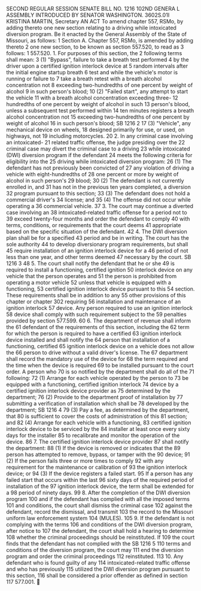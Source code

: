 SECOND REGULAR SESSION
SENATE BILL NO. 1216
102ND GENERA L ASSEMBLY
INTRODUCED BY SENATOR WASHINGTON.
3602S.01I KRISTINA MARTIN, Secretary
AN ACT
To amend chapter 557, RSMo, by adding thereto one new section relating to a driving while
intoxicated diversion program.
Be it enacted by the General Assembly of the State of Missouri, as follows:
1 Section A. Chapter 557, RSMo, is amended by adding thereto
2 one new section, to be known as section 557.520, to read as
3 follows:
1 557.520. 1. For purposes of this section, the
2 following terms shall mean:
3 (1) "Bypass", failure to take a breath test performed
4 by the driver upon a certified ignition interlock device at
5 random intervals after the initial engine startup breath
6 test and while the vehicle's motor is running or failure to
7 take a breath retest with a breath alcohol concentration not
8 exceeding two-hundredths of one percent by weight of alcohol
9 in such person's blood;
10 (2) "Failed start", any attempt to start the vehicle
11 with a breath alcohol concentration exceeding three-
12 hundredths of one percent by weight of alcohol in such
13 person's blood, unless a subsequent test performed within
14 ten minutes registers a breath alcohol concentration not
15 exceeding two-hundredths of one percent by weight of alcohol
16 in such person's blood;
SB 1216 2
17 (3) "Vehicle", any mechanical device on wheels,
18 designed primarily for use, or used, on highways, not
19 including motorcycles.
20 2. In any criminal case involving an intoxicated-
21 related traffic offense, the judge presiding over the
22 criminal case may divert the criminal case to a driving
23 while intoxicated (DWI) diversion program if the defendant
24 meets the following criteria for eligibility into the
25 driving while intoxicated diversion program:
26 (1) The defendant has not previously been convicted of
27 any violation of driving a vehicle with eight-hundredths of
28 one percent or more by weight of alcohol in such person's
29 blood;
30 (2) The defendant is not currently enrolled in, and
31 has not in the previous ten years completed, a diversion
32 program pursuant to this section;
33 (3) The defendant does not hold a commercial driver's
34 license; and
35 (4) The offense did not occur while operating a
36 commercial vehicle.
37 3. The court may continue a diverted case involving an
38 intoxicated-related traffic offense for a period not to
39 exceed twenty-four months and order the defendant to comply
40 with terms, conditions, or requirements that the court deems
41 appropriate based on the specific situation of the defendant.
42 4. The DWI diversion plan shall be for a specified
43 period and be in writing. The court has the sole authority
44 to develop diversionary program requirements, but shall
45 require installation of an ignition interlock device for a
46 period of not less than one year, and other terms deemed
47 necessary by the court.
SB 1216 3
48 5. The court shall notify the defendant that he or she
49 is required to install a functioning, certified ignition
50 interlock device on any vehicle that the person operates and
51 the person is prohibited from operating a motor vehicle
52 unless that vehicle is equipped with a functioning,
53 certified ignition interlock device pursuant to this
54 section. These requirements shall be in addition to any
55 other provisions of this chapter or chapter 302 requiring
56 installation and maintenance of an ignition interlock
57 device. Any person required to use an ignition interlock
58 device shall comply with such requirement subject to the
59 penalties provided by section 577.599.
60 6. The department of revenue shall inform the
61 defendant of the requirements of this section, including the
62 term for which the person is required to have a certified
63 ignition interlock device installed and shall notify the
64 person that installation of a functioning, certified
65 ignition interlock device on a vehicle does not allow the
66 person to drive without a valid driver's license. The
67 department shall record the mandatory use of the device for
68 the term required and the time when the device is required
69 to be installed pursuant to the court order. A person who
70 is so notified by the department shall do all of the
71 following:
72 (1) Arrange for each vehicle operated by the person to
73 be equipped with a functioning, certified ignition interlock
74 device by a certified ignition interlock device provider as
75 determined by the department;
76 (2) Provide to the department proof of installation by
77 submitting a verification of installation which shall be
78 developed by the department;
SB 1216 4
79 (3) Pay a fee, as determined by the department, that
80 is sufficient to cover the costs of administration of this
81 section; and
82 (4) Arrange for each vehicle with a functioning,
83 certified ignition interlock device to be serviced by the
84 installer at least once every sixty days for the installer
85 to recalibrate and monitor the operation of the device.
86 7. The certified ignition interlock device provider
87 shall notify the department:
88 (1) If the device is removed or indicates that the
89 person has attempted to remove, bypass, or tamper with the
90 device;
91 (2) If the person fails three or more times to comply
92 with any requirement for the maintenance or calibration of
93 the ignition interlock device; or
94 (3) If the device registers a failed start.
95 If a person has any failed start that occurs within the last
96 sixty days of the required period of installation of the
97 ignition interlock device, the term shall be extended for a
98 period of ninety days.
99 8. After the completion of the DWI diversion program
100 and if the defendant has complied with all the imposed terms
101 and conditions, the court shall dismiss the criminal case
102 against the defendant, record the dismissal, and transmit
103 the record to the Missouri uniform law enforcement system
104 (MULES).
105 9. If the defendant is not complying with the terms
106 and conditions of the DWI diversion program, after notice to
107 the defendant, the court shall hold a hearing to determine
108 whether the criminal proceedings should be reinstituted. If
109 the court finds that the defendant has not complied with the
SB 1216 5
110 terms and conditions of the diversion program, the court may
111 end the diversion program and order the criminal proceedings
112 reinstituted.
113 10. Any defendant who is found guilty of any
114 intoxicated-related traffic offense and who has previously
115 utilized the DWI diversion program pursuant to this section,
116 shall be considered a prior offender as defined in section
117 577.001.
